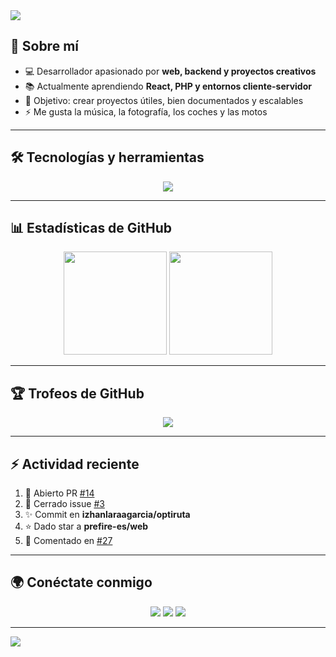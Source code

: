 <!-- Banner animado -->
<img src="https://capsule-render.vercel.app/api?type=waving&color=0:1e3c72,100:2a5298&height=180&section=header&text=¡Hola!%20Soy%20Izhan%20👋&fontSize=40&fontColor=fff&animation=fadeIn&fontAlignY=35"/>

## 🚀 Sobre mí  
- 💻 Desarrollador apasionado por **web, backend y proyectos creativos**  
- 📚 Actualmente aprendiendo **React, PHP y entornos cliente-servidor**  
- 🎯 Objetivo: crear proyectos útiles, bien documentados y escalables  
- ⚡ Me gusta la música, la fotografía, los coches y las motos  

---

## 🛠️ Tecnologías y herramientas  
<p align="center">
  <img src="https://skillicons.dev/icons?i=html,css,js,ts,php,react,angular,tailwind,wordpress,mysql,git,github,vscode,figma,linux" />
</p>

---

## 📊 Estadísticas de GitHub  
<p align="center">
  <img src="https://github-readme-stats.vercel.app/api?username=izhanlaraagarcia&show_icons=true&theme=tokyonight&hide_border=true" height="165" />
  <img src="https://github-readme-stats.vercel.app/api/top-langs/?username=izhanlaraagarcia&layout=compact&theme=tokyonight&hide_border=true" height="165" />
</p>

---

## 🏆 Trofeos de GitHub  
<p align="center">
  <img src="https://github-profile-trophy.vercel.app/?username=izhanlaraagarcia&theme=tokyonight&margin-w=15&margin-h=15&row=1&no-bg=true" />
</p>

---

## ⚡ Actividad reciente  

1. 🎉 Abierto PR [#14](https://github.com/izhanlaraagarcia/mi-proyecto/pull/14)
2. 🐛 Cerrado issue [#3](https://github.com/izhanlaraagarcia/mi-proyecto/issues/3)
3. ✨ Commit en **izhanlaraagarcia/optiruta**
4. ⭐ Dado star a **prefire-es/web**
5. 💬 Comentado en [#27](https://github.com/otro-usuario/proyecto/issues/27)

---

## 🌍 Conéctate conmigo  
<p align="center">
  <a href="https://izhanlaragarcia.netlify.app/"><img src="https://img.shields.io/badge/Portfolio-1e3c72?style=for-the-badge&logo=netlify&logoColor=white" /></a>
  <a href="https://linkedin.com/in/izhanlara"><img src="https://img.shields.io/badge/LinkedIn-0077B5?style=for-the-badge&logo=linkedin&logoColor=white" /></a>
  <a href="mailto:tuemail@gmail.com"><img src="https://img.shields.io/badge/Email-d14836?style=for-the-badge&logo=gmail&logoColor=white" /></a>
</p>

---

<!-- Footer animado -->
<img src="https://capsule-render.vercel.app/api?type=waving&color=0:1e3c72,100:2a5298&height=120&section=footer"/>

